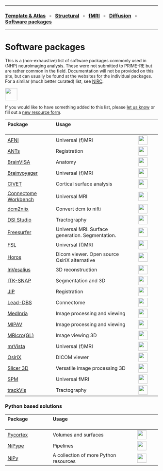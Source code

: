 
---

### [Template & Atlas](templates_and_atlases.md) &nbsp;  - &nbsp;  [Structural](pipelines_structural.md) &nbsp;  - &nbsp;  [fMRI](pipelines_fmri.md) &nbsp;  - &nbsp;  [Diffusion](pipelines_diffusion.md) &nbsp;  - &nbsp;  [Software packages](software_packages.md)   

---    

# Software packages

This is a (non-exhaustive) list of software packages commonly used in (NHP) neuroimaging analysis. These were not submitted to PRIME-RE but are rather common in the field. Documentation will not be provided on this site, but can usually be found at the websites for the individual packages. For a similar (much better curated) list, see [NIRC](https://www.nitrc.org/). 

[<img src="https://www.nitrc.org/themes/nitrc3.0/images/nitrc-logo.png" height="40">](https://www.nitrc.org/)      

If you would like to have something added to this list, please [let us know](https://github.com/PRIME-RE/prime-re.github.io/issues/new) or fill out a [new resource form](https://github.com/PRIME-RE/prime-re.github.io/issues/new?assignees=&labels=new-resource&template=new-resource.md&title=%3CResource+Name%3E).   

| **Package** &emsp; &emsp; &emsp; &emsp; &emsp; &emsp; &emsp; | **Usage** &emsp; &emsp; &emsp; &emsp; &emsp; &emsp; &emsp; &emsp; &emsp; &emsp; &emsp; &emsp; &emsp; &emsp; &emsp; &emsp; &emsp; &emsp; | &emsp; &emsp; &emsp; &emsp; &emsp; &emsp; &emsp; &emsp;  |  
| :-- | :-- | :-: |       
| [AFNI](https://afni.nimh.nih.gov/) | Universal (f)MRI | <img src="https://afni.nimh.nih.gov/sites/default/files/default_images/afnilogo.png" height="30" /> |         
| [ANTs](http://stnava.github.io/ANTs/) | Registration | <img src="https://camo.githubusercontent.com/d89ec9e8fec46adc32f363c57ff5708939da8d8d/687474703a2f2f692e696d6775722e636f6d2f6d4c5a373141692e706e67" height="30" /> |        
| [BrainVISA](http://brainvisa.info/web/index.html) | Anatomy | <img src="http://brainvisa.info/web/_static/images/brainvisa.png" height="30" /> |           
| [Brainvoyager](https://www.brainvoyager.com/) | Universal (f)MRI | <img src="https://www.brainvoyager.com/resources/Home/BrainVoyager-v21_Snapshot1_lores.png" height="30" /> |     
| [CIVET](http://www.bic.mni.mcgill.ca/ServicesSoftware/CIVET) | Cortical surface analysis | <img src="https://mcin.ca/wp-content/uploads/2017/06/gray-left-overlay-medial-clear.png" height="30" /> |         
| [Connectome Workbench](https://www.humanconnectome.org/software/connectome-workbench) | Universal MRI  | <img src="https://www.humanconnectome.org/themes/uar_washu/assets/images/logos/ccf-logo-mobile.png" height="30" /> |         
| [dcm2niix](https://www.nitrc.org/plugins/mwiki/index.php/dcm2nii:MainPage) | Convert dcm to nifti | <img src="https://www.mccauslandcenter.sc.edu/mricrogl/sites/sc.edu.mricrogl/files/mni320_0.png" height="30" /> |         
| [DSI Studio](http://dsi-studio.labsolver.org/) | Tractography | <img src="http://dsi-studio.labsolver.org/_/rsrc/1468760876817/config/customLogo.gif?revision=17" height="30" /> |         
| [Freesurfer](https://surfer.nmr.mgh.harvard.edu/) | Universal MRI. Surface generation. Segmentation. | <img src="https://surfer.nmr.mgh.harvard.edu/fscortex.png" height="30" /> |         
| [FSL](https://fsl.fmrib.ox.ac.uk/fsl/fslwiki) | Universal (f)MRI | <img src="https://fsl.fmrib.ox.ac.uk/fsl/wiki_static/fsl/img/fsl-logo-x2.png" height="30" /> |   
| [Horos](https://horosproject.org/) | Dicom viewer. Open source OsiriX alternative | <img src="https://horosproject.org/wp-content/uploads/2018/02/horos-blue-circle.png" height="30" /> |              
| [InVesalius](https://invesalius.github.io/) | 3D reconstruction | <img src="https://d2.alternativeto.net/dist/icons/invesalius-3_88840.png?width=200&height=200&mode=crop&upscale=false" height="30" /> |                   
| [ITK-SNAP](http://www.itksnap.org/pmwiki/pmwiki.php) | Segmentation and 3D | <img src="http://www.itksnap.org/Artwork/snaplogo3.png" height="30" /> |         
| [JIP](http://www.nmr.mgh.harvard.edu/~jbm/jip/jip-align/) | Registration | <img src="http://www.nmr.mgh.harvard.edu/~jbm/jip/_Media/align_med.jpeg" height="30" /> |               
| [Lead-DBS](https://www.lead-dbs.org/) | Connectome | <img src="https://www.lead-dbs.org/wp-content/uploads/logo_icon.png" height="30" /> |         
| [MedInria](https://med.inria.fr/) | Image processing and viewing | <img src="https://avatars2.githubusercontent.com/u/2675371?s=200&v=4" height="30" /> |          
| [MIPAV](https://mipav.cit.nih.gov/) | Image processing and viewing | <img src="https://mipav.cit.nih.gov/about.asp_files/splash.gif" height="30" /> |         
| [MRIcro(GL)](https://www.mccauslandcenter.sc.edu/crnl/mricro) | Image viewing 3D | <img src="https://www.mccauslandcenter.sc.edu/mricrogl/sites/sc.edu.mricrogl/files/mni320_0.png" height="30" /> |                 
| [mrVista](https://web.stanford.edu/group/vista/cgi-bin/wiki/index.php/MrVista) | Universal (f)MRI | <img src="https://vistalab.stanford.edu/wp-content/uploads/2013/01/mrMesh.png" height="30" /> |           
| [OsiriX](https://www.osirix-viewer.com/) | DICOM viewer | <img src="https://web.stanford.edu/group/vista/wikiupload/d/dd/MeshVisualize.jpg" height="30" /> |         
| [Slicer 3D](https://www.slicer.org/) | Versatile image processing 3D | <img src="https://www.slicer.org/img/3DSlicerLogo-H-Color-218x144.png" height="30" /> |         
| [SPM](https://www.fil.ion.ucl.ac.uk/spm/) | Universal fMRI | <img src="https://www.fil.ion.ucl.ac.uk/spm/images/spm.svg" height="30" /> |         
| [trackVis](http://trackvis.org/) | Tractography | <img src="http://trackvis.org/images/trackvis_prospective.png" height="30" /> |       


### Python based solutions

| **Package** &emsp; &emsp; &emsp; &emsp; &emsp; &emsp; &emsp; | **Usage** &emsp; &emsp; &emsp; &emsp; &emsp; &emsp; &emsp; &emsp; &emsp; &emsp; &emsp; &emsp; &emsp; &emsp; &emsp; &emsp; &emsp; &emsp; | &emsp; &emsp; &emsp; &emsp; &emsp; &emsp; &emsp; &emsp;  |  
| :-- | :-- | :-: |      
| [Pycortex](https://github.com/gallantlab/pycortex) | Volumes and surfaces | <img src="https://gallantlab.github.io/pycortex/_images/3dhead.png" height="30" /> |         
| [NiPype](https://nipype.readthedocs.io/en/latest/) | Pipelines | <img src="https://nipype.readthedocs.io/en/latest/_static/nipype-banner-bg.png" height="30" /> |         
| [NiPy](https://nipy.org/) | A collection of more Python resources | <img src="https://nipy.org/img/nipy.svg" height="30" /> |         
